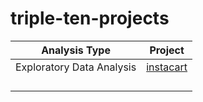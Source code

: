 # triple-ten-projects

|   Analysis Type  | Project    |
| -------- | ------- |
|     Exploratory Data Analysis  |   [instacart](instacart-eda)  |   
|          |         |       
|          |         |         
|          |         |         
|          |         |         

